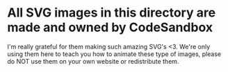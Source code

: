 # All SVG images in this directory are made and owned by CodeSandbox

I'm really grateful for them making such amazing SVG's <3. We're only using them here to teach you how to animate these type of images, please do NOT use them on your own website or redistribute them.